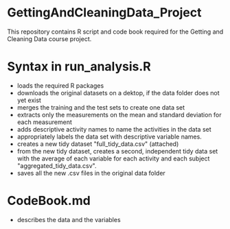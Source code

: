 # GettingAndCleaningData_Project
This repository contains R script and code book required for the Getting and Cleaning Data course project.

# Syntax in run_analysis.R 
* loads the required R packages 
* downloads the original datasets on a dektop, if the data folder does not yet exist
* merges the training and the test sets to create one data set
* extracts only the measurements on the mean and standard deviation for each measurement
* adds descriptive activity names to name the activities in the data set
* appropriately labels the data set with descriptive variable names.
* creates a new tidy dataset "full_tidy_data.csv" (attached)
* from the new tidy dataset, creates a second, independent tidy data set with the average of each variable for each activity and each subject "aggregated_tidy_data.csv".
* saves all the new .csv files in the original data folder

# CodeBook.md
* describes the data and the variables 




